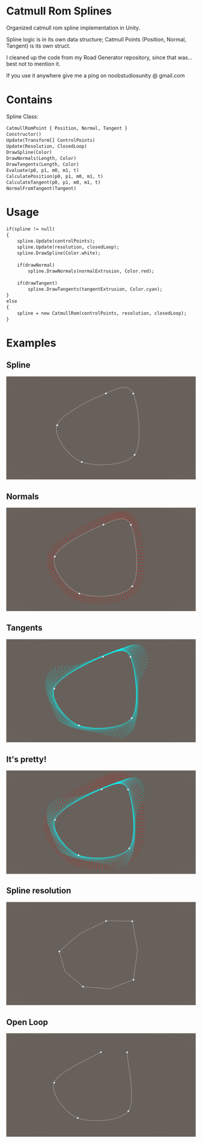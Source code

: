 # Catmull Rom Splines

Organized catmull rom spline implementation in Unity.

Spline logic is in its own data structure; Catmull Points (Position, Normal, Tangent) is its own struct.

I cleaned up the code from my Road Generator repository, since that was... best not to mention it.

If you use it anywhere give me a ping on noobstudiosunity @ gmail.com

# Contains

Spline Class:

	CatmullRomPoint { Position, Normal, Tangent }
	Constructor()
	Update(Transform[] ControlPoints)
	Update(Resolution, ClosedLoop)
	DrawSpline(Color)
	DrawNormals(Length, Color)
	DrawTangents(Length, Color)
	Evaluate(p0, p1, m0, m1, t)
	CalculatePosition(p0, p1, m0, m1, t)
	CalculateTangent(p0, p1, m0, m1, t)
	NormalFromTangent(Tangent)

# Usage

```
if(spline != null)
{
	spline.Update(controlPoints);
	spline.Update(resolution, closedLoop);
	spline.DrawSpline(Color.white);

	if(drawNormal)
		spline.DrawNormals(normalExtrusion, Color.red);

	if(drawTangent)
		spline.DrawTangents(tangentExtrusion, Color.cyan);
}
else
{
	spline = new CatmullRom(controlPoints, resolution, closedLoop);
}
```

# Examples
## Spline
![Bubble](Renders/Spline.png "Render.png")
## Normals
![Bubble](Renders/SplineNormal.png "Render.png")
## Tangents
![Bubble](Renders/SplineTangent.png "Render.png")
## It's pretty!
![Bubble](Renders/SplineComplete.png "Render.png")
## Spline resolution
![Bubble](Renders/SplineResolution.png "Render.png")
## Open Loop
![Bubble](Renders/SplineLoop.png "Render.png")